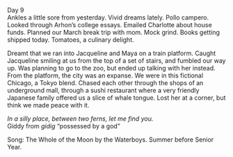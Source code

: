 Day 9  
Ankles a little sore from yesterday. Vivid dreams lately. Pollo campero. Looked through Arhon’s college essays. Emailed Charlotte about house funds. Planned our March break trip with mom. Mock grind. Books getting shipped today. Tomatoes, a culinary delight. 

Dreamt that we ran into Jacqueline and Maya on a train platform. Caught Jacqueline smiling at us from the top of a set of stairs, and fumbled our way up. Was planning to go to the zoo, but ended up talking with her instead. From the platform, the city was an expanse. We were in this fictional Chicago, a Tokyo blend. Chased each other through the shops of an underground mall, through a sushi restaurant where a very friendly Japanese family offered us a slice of whale tongue. Lost her at a corner, but think we made peace with it. 

*In a silly place, between two ferns, let me find you.*  
Giddy from *gidig* “possessed by a god”

Song: The Whole of the Moon by the Waterboys. Summer before Senior Year.
